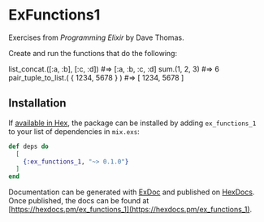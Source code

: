 # ExFunctions1

Exercises from _Programming Elixir_ by Dave Thomas.

Create and run the functions that do the following:

list_concat.([:a, :b], [:c, :d]) #=> [:a, :b, :c, :d]
sum.(1, 2, 3) #=> 6
pair_tuple_to_list.( { 1234, 5678 } ) #=> [ 1234, 5678 ]

## Installation

If [available in Hex](https://hex.pm/docs/publish), the package can be installed
by adding `ex_functions_1` to your list of dependencies in `mix.exs`:

```elixir
def deps do
  [
    {:ex_functions_1, "~> 0.1.0"}
  ]
end
```

Documentation can be generated with [ExDoc](https://github.com/elixir-lang/ex_doc)
and published on [HexDocs](https://hexdocs.pm). Once published, the docs can
be found at [https://hexdocs.pm/ex_functions_1](https://hexdocs.pm/ex_functions_1).


